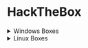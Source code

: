 # HackTheBox

<details>

<summary>Windows Boxes</summary>

* [x] [Forest](https://lojique.gitbook.io/hack-the-box/v/forest/)
* [x] [Sauna](https://lojique.gitbook.io/sauna/)&#x20;
* [x] Active&#x20;
* [x] Blackfield&#x20;
* [x] Resolute&#x20;
* [ ] Reel&#x20;
* [ ] Sizzle&#x20;
* [ ] Mantis&#x20;
* [x] Cascade&#x20;
* [ ] Multimaster&#x20;
* [ ] Monteverde
* [x] Fuse
* [ ] Intelligence
* [ ] Remote
* [ ] Object
* [ ] Arctic
* [ ] Driver
* [ ] Devel
* [ ] Granny
* [ ] Legacy
* [ ] Cronos
* [ ] Bastard

</details>

<details>

<summary>Linux Boxes</summary>

* [ ] Solid State
* [x] [Traverxec](https://lojique.gitbook.io/hack-the-box/v/traverxec/)
* [ ] SwagShop
* [ ] Paper
* [ ] Horizontall

</details>
